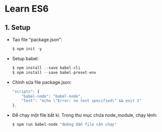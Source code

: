 # Learn ES6
## 1. Setup
- Tạo file "package.json":
	``` javascript
    $ npm init -y
    ```

- Setup babel:
	``` javascript
    $ npm install --save babel-cli
    $ npm install --save babel-preset-env
    ```
- Chỉnh sửa file package.json:
	``` javascript
    "scripts": {
    	"babel-node": "babel-node",
    	"test": "echo \"Error: no test specified\" && exit 1"
  	},
    ```
- Để chạy một file bất kì. Trong thư mục chứa node_module, chạy lệnh:
	``` javascript
    $ npm run babel-node "đường dẫn file cần chạy"
    ```


